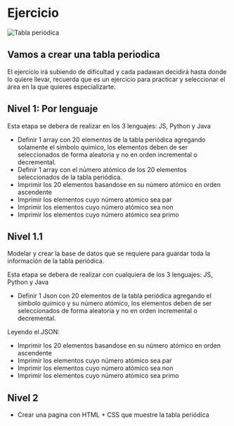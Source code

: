 # Ejercicio

![Tabla periódica](https://user-images.githubusercontent.com/4219346/152941290-f5906880-2026-4d4d-8d0d-b5011da25c5f.png)


## Vamos a crear una tabla periodica 
El ejercicio irá subiendo de dificultad y cada padawan decidirá hasta donde lo quiere llevar, recuerda que es un ejercicio para practicar y seleccionar el área en la que quieres especializarte.

## Nivel 1: Por lenguaje
Esta etapa se debera de realizar en los 3 lenguajes: JS, Python y Java

- Definir 1 array con 20 elementos de la tabla periódica agregando solamente el símbolo quimico, los elementos deben de ser seleccionados de forma aleatoria y no en orden incremental o decremental.
- Definir 1 array con el número atómico de los 20 elementos seleccionados de la tabla periódica.
- Imprimir los 20 elementos basandose en su número atómico en orden ascendente
- Imprimir los elementos cuyo número atómico sea par
- Imprimir los elementos cuyo número atómico sea non
- Imprimir los elementos cuyo número atómico sea primo


## Nivel 1.1
Modelar y crear la base de datos que se requiere para guardar toda la información de la tabla periódica.

Esta etapa se debera de realizar con cualquiera de los 3 lenguajes: JS, Python y Java

- Definir 1 Json con 20 elementos de la tabla periódica agregando el símbolo quimico y su número atómico, los elementos deben de ser seleccionados de forma aleatoria y no en orden incremental o decremental. 

Leyendo el JSON:
- Imprimir los 20 elementos basandose en su número atómico en orden ascendente
- Imprimir los elementos cuyo número atómico sea par
- Imprimir los elementos cuyo número atómico sea non
- Imprimir los elementos cuyo número atómico sea primo

## Nivel 2

- Crear una pagina con HTML + CSS que muestre la tabla periódica

